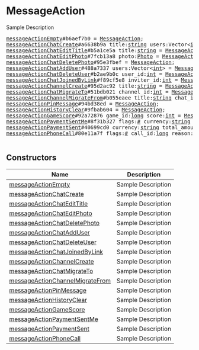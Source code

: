 # MessageAction

Sample Description

<pre>
<a href="../constructor/messageActionEmpty">messageActionEmpty</a>#b6aef7b0 = <a href="../type/MessageAction.md">MessageAction</a>;
<a href="../constructor/messageActionChatCreate">messageActionChatCreate</a>#a6638b9a title:<a href="../type/string.md">string</a> users:Vector&lt;<a href="../type/int.md">int</a>&gt; = <a href="../type/MessageAction.md">MessageAction</a>;
<a href="../constructor/messageActionChatEditTitle">messageActionChatEditTitle</a>#b5a1ce5a title:<a href="../type/string.md">string</a> = <a href="../type/MessageAction.md">MessageAction</a>;
<a href="../constructor/messageActionChatEditPhoto">messageActionChatEditPhoto</a>#7fcb13a8 photo:<a href="../type/Photo.md">Photo</a> = <a href="../type/MessageAction.md">MessageAction</a>;
<a href="../constructor/messageActionChatDeletePhoto">messageActionChatDeletePhoto</a>#95e3fbef = <a href="../type/MessageAction.md">MessageAction</a>;
<a href="../constructor/messageActionChatAddUser">messageActionChatAddUser</a>#488a7337 users:Vector&lt;<a href="../type/int.md">int</a>&gt; = <a href="../type/MessageAction.md">MessageAction</a>;
<a href="../constructor/messageActionChatDeleteUser">messageActionChatDeleteUser</a>#b2ae9b0c user_id:<a href="../type/int.md">int</a> = <a href="../type/MessageAction.md">MessageAction</a>;
<a href="../constructor/messageActionChatJoinedByLink">messageActionChatJoinedByLink</a>#f89cf5e8 inviter_id:<a href="../type/int.md">int</a> = <a href="../type/MessageAction.md">MessageAction</a>;
<a href="../constructor/messageActionChannelCreate">messageActionChannelCreate</a>#95d2ac92 title:<a href="../type/string.md">string</a> = <a href="../type/MessageAction.md">MessageAction</a>;
<a href="../constructor/messageActionChatMigrateTo">messageActionChatMigrateTo</a>#51bdb021 channel_id:<a href="../type/int.md">int</a> = <a href="../type/MessageAction.md">MessageAction</a>;
<a href="../constructor/messageActionChannelMigrateFrom">messageActionChannelMigrateFrom</a>#b055eaee title:<a href="../type/string.md">string</a> chat_id:<a href="../type/int.md">int</a> = <a href="../type/MessageAction.md">MessageAction</a>;
<a href="../constructor/messageActionPinMessage">messageActionPinMessage</a>#94bd38ed = <a href="../type/MessageAction.md">MessageAction</a>;
<a href="../constructor/messageActionHistoryClear">messageActionHistoryClear</a>#9fbab604 = <a href="../type/MessageAction.md">MessageAction</a>;
<a href="../constructor/messageActionGameScore">messageActionGameScore</a>#92a72876 game_id:<a href="../type/long.md">long</a> score:<a href="../type/int.md">int</a> = <a href="../type/MessageAction.md">MessageAction</a>;
<a href="../constructor/messageActionPaymentSentMe">messageActionPaymentSentMe</a>#8f31b327 flags:<a href="../type/#.md">#</a> currency:<a href="../type/string.md">string</a> total_amount:<a href="../type/long.md">long</a> payload:<a href="../type/bytes.md">bytes</a> info:<a href="../type/flags.0?PaymentRequestedInfo.md">flags.0?PaymentRequestedInfo</a> shipping_option_id:<a href="../type/flags.1?string.md">flags.1?string</a> charge:<a href="../type/PaymentCharge.md">PaymentCharge</a> = <a href="../type/MessageAction.md">MessageAction</a>;
<a href="../constructor/messageActionPaymentSent">messageActionPaymentSent</a>#40699cd0 currency:<a href="../type/string.md">string</a> total_amount:<a href="../type/long.md">long</a> = <a href="../type/MessageAction.md">MessageAction</a>;
<a href="../constructor/messageActionPhoneCall">messageActionPhoneCall</a>#80e11a7f flags:<a href="../type/#.md">#</a> call_id:<a href="../type/long.md">long</a> reason:<a href="../type/flags.0?PhoneCallDiscardReason.md">flags.0?PhoneCallDiscardReason</a> duration:<a href="../type/flags.1?int.md">flags.1?int</a> = <a href="../type/MessageAction.md">MessageAction</a>;

</pre>

## Constructors

| Name | Description |
|------|-------------|
| [messageActionEmpty](../constructor/messageActionEmpty.md) | Sample Description |
| [messageActionChatCreate](../constructor/messageActionChatCreate.md) | Sample Description |
| [messageActionChatEditTitle](../constructor/messageActionChatEditTitle.md) | Sample Description |
| [messageActionChatEditPhoto](../constructor/messageActionChatEditPhoto.md) | Sample Description |
| [messageActionChatDeletePhoto](../constructor/messageActionChatDeletePhoto.md) | Sample Description |
| [messageActionChatAddUser](../constructor/messageActionChatAddUser.md) | Sample Description |
| [messageActionChatDeleteUser](../constructor/messageActionChatDeleteUser.md) | Sample Description |
| [messageActionChatJoinedByLink](../constructor/messageActionChatJoinedByLink.md) | Sample Description |
| [messageActionChannelCreate](../constructor/messageActionChannelCreate.md) | Sample Description |
| [messageActionChatMigrateTo](../constructor/messageActionChatMigrateTo.md) | Sample Description |
| [messageActionChannelMigrateFrom](../constructor/messageActionChannelMigrateFrom.md) | Sample Description |
| [messageActionPinMessage](../constructor/messageActionPinMessage.md) | Sample Description |
| [messageActionHistoryClear](../constructor/messageActionHistoryClear.md) | Sample Description |
| [messageActionGameScore](../constructor/messageActionGameScore.md) | Sample Description |
| [messageActionPaymentSentMe](../constructor/messageActionPaymentSentMe.md) | Sample Description |
| [messageActionPaymentSent](../constructor/messageActionPaymentSent.md) | Sample Description |
| [messageActionPhoneCall](../constructor/messageActionPhoneCall.md) | Sample Description |

